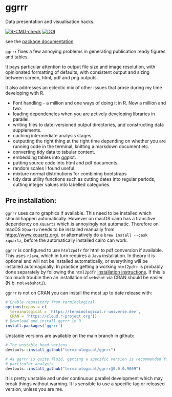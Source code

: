 # ggrrr

Data presentation and visualisation hacks.

[![R-CMD-check](https://github.com/terminological/ggrrr/workflows/R-CMD-check/badge.svg)](https://github.com/terminological/ggrrr/actions)
[![DOI](https://zenodo.org/badge/489738724.svg)](https://zenodo.org/badge/latestdoi/489738724)

see the [package documentation](https://terminological.github.io/ggrrr/docs/)

`ggrrr` fixes a few annoying problems in generating publication ready figures and tables.

It pays particular attention to output file size and image resolution, with
opinionated formatting of defaults, with consistent output and sizing between
screen, html, pdf and png outputs.

It also addresses an eclectic mix of other issues that arose during my time developing with R.

* Font handling - a million and one ways of doing it in R. Now a million and two.
* loading dependencies when you are actively developing libraries in parallel.
* writing files to date-versioned output directories, and constructing data supplements.
* caching intermediate analysis stages.
* outputting the right thing at the right time depending on whether you are
running code in the terminal, knitting a markdown document etc.
* converting tidy data to tabular content.
* embedding tables into ggplot.
* putting source code into html and pdf documents.
* random scales I found useful.
* mixture normal distributions for combining bootstraps
* tidy data utility functions such as cutting dates into regular periods,
cutting integer values into labelled categories.

## Pre installation:

`ggrrr` uses cairo graphics if available. This need to be installed which should
happen automatically. However on macOS cairo has a transitive dependency on
`XQuartz` which is annoyingly not automatic. Therefore on macOS `XQuartz` needs
to be installed manually from https://www.xquartz.org/. or alternatively do a
`brew install --cask xquartz`, before the automatically installed cairo can
work.

`ggrrr` is configured to use `html2pdfr` for html to pdf conversion if
available. This uses `rJava`, which in turn requires a `Java` installation. In
theory it is optional and will not be installed automatically, or everything
will be installed automagically. In practice getting a working `html2pdfr` is
probably done separately by following the `html2pdfr` [installation
instructions](https://github.com/terminological/html2pdfr). If this is too much
trouble then an installation of `webshot` via CRAN should be easier (N.b. not
`webshot2`).

`ggrrr` is not on CRAN you can install the most up to date release with:

```R
# Enable repository from terminological
options(repos = c(
  terminological = 'https://terminological.r-universe.dev',
  CRAN = 'https://cloud.r-project.org'))
# Download and install ggrrr in R
install.packages('ggrrr')
```

Unstable versions are available on the main branch in github:

```R
# The unstable head verions
devtools::install_github("terminological/ggrrr")

# As ggrrr is quite fluid, getting a specific version is recommended for any 
# particular analysis
devtools::install_github("terminological/ggrrr@0.0.0.9009")

```

It is pretty unstable and under continuous parallel development which may break
things without warning. It is sensible to use a specific tag or released
version, unless you are me.
